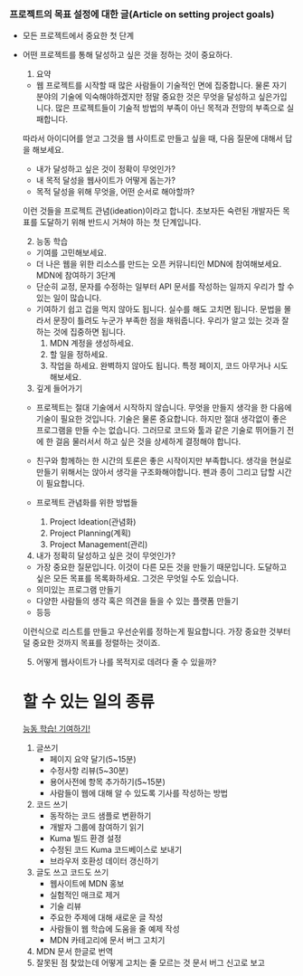 ### 프로젝트의 목표 설정에 대한 글(Article on setting project goals)  
- 모든 프로젝트에서 중요한 첫 단계
- 어떤 프로젝트를 통해 달성하고 싶은 것을 정하는 것이 중요하다.
    1. 요약
    - 웹 프로젝트를 시작할 때 많은 사람들이 기술적인 면에 집중합니다. 물론 자기 분야의 기술에 익숙해야하겠지만 정말 중요한 것은 무엇을 달성하고 싶은가입니다. 많은 프로젝트들이 기술적 방법의 부족이 아닌 목적과 전망의 부족으로 실패합니다.
    
    따라서 아이디어를 얻고 그것을 웹 사이트로 만들고 싶을 때, 다음 질문에 대해서 답을 해보세요.
    - 내가 달성하고 싶은 것이 정확이 무엇인가?
    - 내 목적 달성을 웹사이트가 어떻게 돕는가?
    - 목적 달성을 위해 무엇을, 어떤 순서로 해야할까?
    
    이런 것들을 프로젝트 관념(ideation)이라고 합니다. 초보자든 숙련된 개발자든 목표를 도달하기 위해 반드시 거쳐야 하는 첫 단계입니다.
    
    2. 능동 학습
    - 기여를 고민해보세요.
    - 더 나은 웹을 위한 리소스를 만드는 오픈 커뮤니티인 MDN에 참여해보세요.
    MDN에 참여하기 3단계
    - 단순히 교정, 문자를 수정하는 일부터 API 문서를 작성하는 일까지 우리가 할 수 있는 일이 많습니다.
    - 기여하기 쉽고 겁을 먹지 않아도 됩니다. 실수를 해도 고치면 됩니다. 문법을 몰라서 문장이 틀려도 누군가 부족한 점을 채워줍니다. 우리가 알고 있는 것과 잘하는 것에 집중하면 됩니다.
        1. MDN 계정을 생성하세요.
        2. 할 일을 정하세요.
        3. 작업을 하세요. 완벽하지 않아도 됩니다. 특정 페이지, 코드 아무거나 시도해보세요.

    3. 깊게 들어가기
    - 프로젝트는 절대 기술에서 시작하지 않습니다. 무엇을 만들지 생각을 한 다음에 기술이 필요한 것입니다. 기술은 물론 중요합니다. 하지만 절대 생각없이 좋은 프로그램을 만들 수는 없습니다. 그러므로 코드와 툴과 같은 기술로 뛰어들기 전에 한 걸음 물러서서 하고 싶은 것을 상세하게 결정해야 합니다.

    - 친구와 함께하는 한 시간의 토론은 좋은 시작이지만 부족합니다. 생각을 현실로 만들기 위해서는 앉아서 생각을 구조화해야합니다. 펜과 종이 그리고 답할 시간이 필요합니다.

    - 프로젝트 관념화를 위한 방법들
        1. Project Ideation(관념화)
        2. Project Planning(계획)
        3. Project Management(관리)
    <!-- 위키에 검색해보세요 -->

    4. 내가 정확히 달성하고 싶은 것이 무엇인가?
    - 가장 중요한 질문입니다. 이것이 다른 모든 것을 만들기 때문입니다. 도달하고 싶은 모든 목표를 목록화하세요. 그것은 무엇일 수도 있습니다.
    - 의미있는 프로그램 만들기
    - 다양한 사람들의 생각 혹은 의견을 들을 수 있는 플랫폼 만들기
    - 등등
    
    이런식으로 리스트를 만들고 우선순위를 정하는게 필요합니다. 가장 중요한 것부터 덜 중요한 것까지 목표를 정렬하는 것이죠.

    5. 어떻게 웹사이트가 나를 목적지로 데려다 줄 수 있을까?

    # 할 수 있는 일의 종류
    <a href="https://developer.mozilla.org/ko/docs/MDN/Contribute/Getting_started">능동 학습! 기여하기!</a> 
    1. 글쓰기
        - 페이지 요약 달기(5~15분)
        - 수정사항 리뷰(5~30분)
        - 용어사전에 항목 추가하기(5~15분)
        - 사람들이 웹에 대해 알 수 있도록 기사를 작성하는 방법
    2. 코드 쓰기
        - 동작하는 코드 샘플로 변환하기
        - 개발자 그룹에 참여하기 읽기
        - Kuma 빌드 환경 설정
        - 수정된 코드 Kuma 코드베이스로 보내기
        - 브라우저 호환성 데이터 갱신하기
    3. 글도 쓰고 코드도 쓰기
        - 웹사이트에 MDN 홍보
        - 실험적인 매크로 제거
        - 기술 리뷰
        - 주요한 주제에 대해 새로운 글 작성
        - 사람들이 웹 학습에 도움을 줄 예제 작성
        - MDN 카테고리에 문서 버그 고치기
    4. MDN 문서 한글로 번역
    5. 잘못된 점 찾았는데 어떻게 고치는 줄 모르는 것 문서 버그 신고로 보고